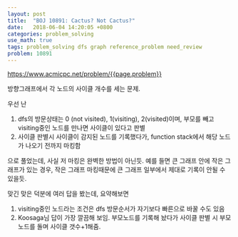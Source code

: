 ```yaml
---
layout: post
title:  "BOJ 10891: Cactus? Not Cactus?"
date:   2018-06-04 14:20:05 +0800
categories: problem_solving
use_math: true
tags: problem_solving dfs graph reference_problem need_review
problem: 10891
---
```


<a target="_blank" href="https://www.acmicpc.net/problem/{{page.problem}}">https://www.acmicpc.net/problem/{{page.problem}}</a><br/>
  

방향그래프에서 각 노드의 사이클 개수를 세는 문제.

우선 난
1. dfs의 방문상태는 0 (not visited), 1(visiting), 2(visited)이며, 부모를 빼고 visiting중인 노드를 만나면 사이클이 있다고 판별
2. 사이클 판별시 사이클이 감지된 노드를 기록했다가, function stack에서 해당 노드가 나오기 전까지 마킹함

으로 풀었는데, 사실 저 마킹은 완벽한 방법이 아닌듯. 예를 들면 큰 그래프 안에 작은 그래프가 있는 경우, 작은 그래프 마킹때문에 큰 그래프 일부에서 제대로 기록이 안될 수 있을듯.

맞긴 맞은 덕분에 여러 답을 봤는데, 요약해보면
1. visiting중인 노드라는 조건은 dfs 방문순서가 자기보다 빠른으로 바꿀 수도 있음
2. Koosaga님 답이 가장 깔끔해 보임. 부모노드를 기록해 놨다가 사이클 판별 시 부모노드를 돌며 사이클 갯수+1해줌.
  